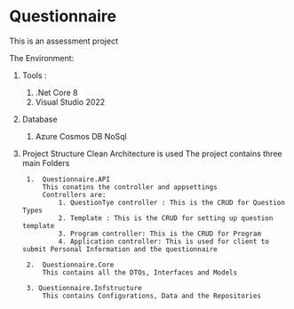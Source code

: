 # Questionnaire
 
 This is an assessment project

 The Environment:

 1. Tools :
	1. .Net Core 8
	2. Visual Studio 2022
	
2.	Database
	1. Azure Cosmos DB NoSql

3. Project Structure
	Clean Architecture is used
	The project contains three main Folders

		1.	Questionnaire.API
			This conatins the controller and appsettings
			Controllers are:
				1. QuestionTye controller : This is the CRUD for Question Types
				2. Template : This is the CRUD for setting up question template
				3. Program controller: This is the CRUD for Program
				4. Application controller: This is used for client to submit Personal Information and the questionnaire

		2.	Questionnaire.Core 
			This contains all the DTOs, Interfaces and Models

		3. Questionnaire.Infstructure
			This contains Configurations, Data and the Repositories




